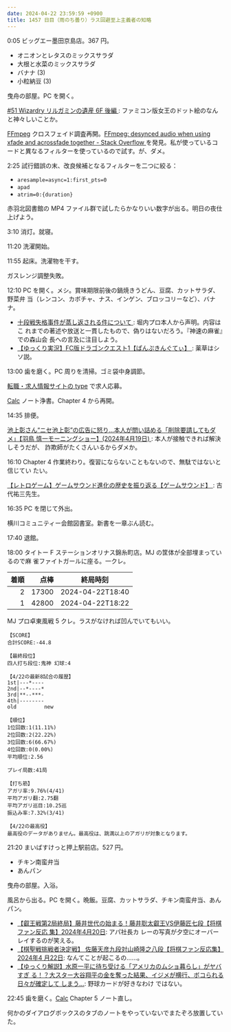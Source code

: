```yaml
---
date: 2024-04-22 23:59:59 +0900
title: 1457 日目（雨のち曇り）ラス回避至上主義者の知略
---
```


0:05 ビッグエー墨田京島店。367 円。

* オニオンとレタスのミックスサラダ
* 大根と水菜のミックスサラダ
* バナナ (3)
* 小粒納豆 (3)

曳舟の部屋。PC を開く。

[#51 Wizardry リルガミンの遺産 6F 後編
](https://www.youtube.com/watch?v=hMzj2w4xB7U): ファミコン版女王のドット絵のなん
と神々しいことか。

[FFmpeg] クロスフェイド調査再開。[FFmpeg: desynced audio when using xfade and
acrossfade together - Stack Overflow
](https://stackoverflow.com/questions/64696381/ffmpeg-desynced-audio-when-using-xfade-and-acrossfade-together)
を発見。私が使っているコードと異なるフィルターを使っているので試す。が、ダメ。

2:25 試行錯誤の末、改良候補となるフィルターを二つに絞る：

* `aresample=async=1:first_pts=0`
* `apad`
* `atrim=0:{duration}`

赤羽北図書館の MP4 ファイル群で試したらかなりいい数字が出る。明日の夜仕上げよう。

3:10 消灯。就寝。

11:20 洗濯開始。

11:55 起床。洗濯物を干す。

ガスレンジ調整失敗。

12:10 PC を開く。メシ。賞味期限前後の鍋焼きうどん、豆腐、カットサラダ、野菜弁
当（レンコン、カボチャ、ナス、インゲン、ブロッコリーなど）、バナナ。

* [十段戦失格事件が蒸し返される件について
  ](https://www.youtube.com/watch?v=VQgm_fciK1s): 堀内プロ本人から声明。内容はこ
  れまでの著述や放送と一貫したもので、偽りはないだろう。『神速の麻雀』での森山会
  長への言及に注目しよう。
* [【ゆっくり実況】FC版ドラゴンクエスト1【ぱんぷきんぐてぃ】
  ](https://www.youtube.com/watch?v=xS3RCZQbWr8): 薬草はシソ説。

13:00 歯を磨く。PC 周りを清掃。ゴミ袋中身調節。

[転職・求人情報サイトの type](https://type.jp/) で求人応募。

[Calc] ノート浄書。Chapter 4 から再開。

14:35 排便。

[池上彰さん“ニセ池上彰”の広告に怒り…本人が問い詰める「削除要請してもダメ」【羽鳥
慎一モーニングショー】(2024年4月19日)
](https://www.youtube.com/watch?v=BDi_701WrVI): 本人が接触できれば解決しそうだが、
詐欺師がたくさんいるからダメか。

16:10 Chapter 4 作業終わり。復習にならないこともないので、無駄ではないと信じてい
たい。

[【レトロゲーム】ゲームサウンド進化の歴史を振り返る【ゲームサウンド】
](https://www.youtube.com/watch?v=-bk31B2wt9U): 古代祐三先生。

16:35 PC を閉じて外出。

横川コミュニティー会館図書室。新書を一章ぶん読む。

17:40 退館。

18:00 タイトー F ステーションオリナス錦糸町店。MJ の筐体が全部埋まっているので麻
雀ファイトガールに座る。一クレ。

| 着順 | 点棒 | 終局時刻 |
|-----:|-----:|----------|
| 2 | 17300 | 2024-04-22T18:40 |
| 1 | 42800 | 2024-04-22T18:22 |

MJ プロ卓東風戦 5 クレ。ラスがなければ凹んでいてもいい。

```text
【SCORE】
合計SCORE:-44.8

【最終段位】
四人打ち段位:鬼神 幻球:4

【4/22の最新8試合の履歴】
1st|---*----
2nd|--*----*
3rd|**--***-
4th|--------
old         new

【順位】
1位回数:1(11.11%)
2位回数:2(22.22%)
3位回数:6(66.67%)
4位回数:0(0.00%)
平均順位:2.56

プレイ局数:41局

【打ち筋】
アガリ率:9.76%(4/41)
平均アガリ翻:2.75翻
平均アガリ巡目:10.25巡
振込み率:7.32%(3/41)

【4/22の最高役】
最高役のデータがありません。最高役は、跳満以上のアガリが対象となります。
```

21:20 まいばすけっと押上駅前店。527 円。

* チキン南蛮弁当
* あんパン

曳舟の部屋。入浴。

風呂から出る。PC を開く。晩飯。豆腐、カットサラダ、チキン南蛮弁当、あんパン。

* [【叡王戦第2局終局】藤井世代の始まる！藤井聡太叡王VS伊藤匠七段【将棋ファン反応
  集】2024年4月20日](https://www.youtube.com/watch?v=TIblqXM3sXQ): アパ社長カ
  レーの写真が夕空にオーバーレイするのが笑える。
* [【棋聖戦挑戦者決定戦】 佐藤天彦九段対山崎隆之八段【将棋ファン反応集】2024年4
  月22日](https://www.youtube.com/watch?v=9tvTcOSLbaE): なんてことが起こるの……。
* [【ゆっくり解説】水原一平に待ち受ける「アメリカのムショ暮らし」がヤバすぎ
  る！？大スター大谷翔平の金を奪った結果、イジメが横行、ボコられる日々が確定して
  しまう…](https://www.youtube.com/watch?v=E0wBS9ML-Fw): 野球カードが好きなわけ
  ではない。

22:45 歯を磨く。[Calc] Chapter 5 ノート直し。

何かのダイアログボックスのタブのノートをやっていないでまたぞろ放置していた。

[Calc]: https://documentation.libreoffice.org/en/english-documentation/calc/
[FFmpeg]: https://ffmpeg.org/ffmpeg.html
